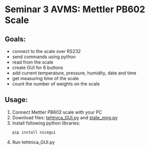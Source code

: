 # Seminar 3 AVMS: Mettler PB602 Scale

## Goals: 
- connect to the scale over RS232
- send commands using python
- read from the scale
- create GUI for 6 buttons
- add current temperature, pressure, humidity, date and time
- get measuring time of the scale
- count the number of weights on the scale

## Usage:
1. Connect Mettler PB602 scale with your PC
2. Download files: [tehtnica_GUI.py](tehtnica_GUI.py) and [state_mng.py](state_mng.py)
3. Install following python libraries:
   ```bash
   pip install nicegui
4. Run tehtnica_GUI.py
